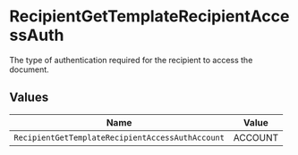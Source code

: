 # RecipientGetTemplateRecipientAccessAuth

The type of authentication required for the recipient to access the document.


## Values

| Name                                             | Value                                            |
| ------------------------------------------------ | ------------------------------------------------ |
| `RecipientGetTemplateRecipientAccessAuthAccount` | ACCOUNT                                          |